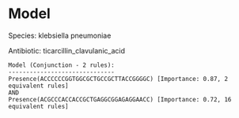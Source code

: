 
# Model

Species: klebsiella pneumoniae

Antibiotic: ticarcillin_clavulanic_acid

```
Model (Conjunction - 2 rules):
------------------------------
Presence(ACCCCCCGGTGGCGCTGCCGCTTACCGGGGC) [Importance: 0.87, 2 equivalent rules]
AND
Presence(ACGCCCACCACCGCTGAGGCGGAGAGGAACC) [Importance: 0.72, 16 equivalent rules]

```

